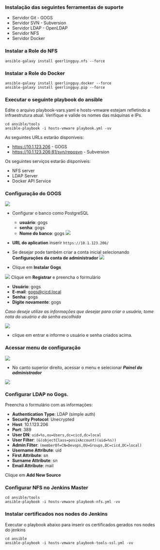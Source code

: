 ### Instalação das seguintes ferramentas de suporte
- Servidor Git - GOGS
- Servidor SVN - Subversion
- Servidor LDAP - OpenLDAP
- Servidor NFS
- Servidor Docker

### Instalar a Role do NFS
```
ansible-galaxy install geerlingguy.nfs --force
```

### Instalar a Role do Docker
```
ansible-galaxy install geerlingguy.docker --force
ansible-galaxy install geerlingguy.pip --force
```

### Executar o seguinte playbook do ansible
Edite o arquivo playbook-vars.yaml e hosts-vmware estejam refletindo a infraestrutura atual. Verifique e valide os nomes das máquinas e IPs.

```
cd ansible/tools
ansible-playbook -i hosts-vmware playbook.yml -vv
```

As seguintes URLs estarão disponíveis:
- https://10.1.123.206 - GOGS
- https://10.1.123.206:81/svn/reposvn - Subversion

Os seguintes serviços estarão disponíveis:
- NFS server
- LDAP Server
- Docker API Service

### Configuração do GOGS
![](/images/fig38-gogs.png)
* Configurar o banco como PostgreSQL
  - **usuário**: gogs
  - **senha**: gogs
  - **Nome do banco**: gogs
![](/images/fig39-gogs.png)
* **URL do aplication** inserir `https://10.1.123.206/`

* Se desejar pode também criar a conta inicial selecionando **Configurações da conta de administrador**
![](/images/fig78.png)

* Clique em **Instalar Gogs**

![](/images/fig40-gogs.png)
Clique em **Registrar** e preencha o formulário
  - **Usuário**: gogs
  - **E-mail**: gogs@cicd.local
  - **Senha**: gogs
  - **Digite novamente**: gogs

*Caso deseje utilize as informações que desejar para criar o usuário, tome nota do usuário e da senha escolhida*

![](/images/fig41-gogs.png)
* clique em entrar e informe o usuário e senha criados acima.

### Acessar menu de configuração
![](/images/fig63-ldap-gogs.png)

- No canto superior direito, acessar o menu e selecionar ***Painel do administrador***

![](/images/fig44-ldap-gogs.png)
### Configurar LDAP no Gogs.

Preencha o formulário com as informações:
  - **Authentication Type**: LDAP (simple auth)
  - **Security Protocol**: Unecrypted
  - **Host**: 10.1.123.206
  - **Port**: 389
  - **User DN**: `uid=%s,ou=Users,dc=cicd,dc=local`
  - **User Filter**: `(&(objectClass=posixAccount)(uid=%s))`
  - **Admin Filter**: `(memberOf=CN=Devops,OU=Groups,DC=cicd,DC=local)`
  - **Username Attribute**: uid
  - **First Attribute**: sn
  - **Surname Attribute**: sn
  - **Email Attribute**: mail

Clique em **Add New Source**

### Configurar NFS no Jenkins Master
```
cd ansible/tools
ansible-playbook -i hosts-vmware playbook-nfs.yml -vv
```

### Instalar certificados nos nodes do Jenkins
Executar o playbook abaixo para inserir os certificados gerados nos nodes do jenkins
```
cd ansible
ansible-playbook -i hosts-vmware playbook-tools-ssl.yml -vv
```
